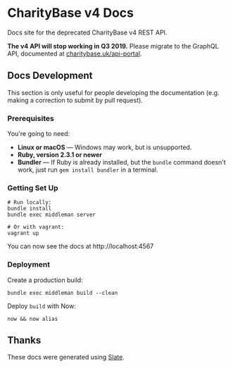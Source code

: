 # CharityBase v4 Docs

Docs site for the deprecated CharityBase v4 REST API.

**The v4 API will stop working in Q3 2019.**  Please migrate to the GraphQL API, documented at [charitybase.uk/api-portal](https://charitybase.uk/api-portal).


Docs Development
------------------------------

This section is only useful for people developing the documentation (e.g. making a correction to submit by pull request).

### Prerequisites

You're going to need:

 - **Linux or macOS** — Windows may work, but is unsupported.
 - **Ruby, version 2.3.1 or newer**
 - **Bundler** — If Ruby is already installed, but the `bundle` command doesn't work, just run `gem install bundler` in a terminal.

### Getting Set Up

```shell
# Run locally:
bundle install
bundle exec middleman server

# Or with vagrant:
vagrant up
```

You can now see the docs at http://localhost:4567


### Deployment

Create a production build:

```shell
bundle exec middleman build --clean
```

Deploy `build` with Now:

```shell
now && now alias
```


Thanks
--------------------

These docs were generated using [Slate](https://github.com/lord/slate).
